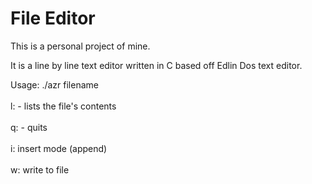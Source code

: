 # File Editor
This is a personal project of mine.

It is a line by line text editor written in C based off Edlin Dos text editor.

Usage:
./azr filename
<br></br>
l: - lists the file's contents
<br></br>
q: - quits
<br></br>
i: insert mode (append)
<br></br>
w: write to file
